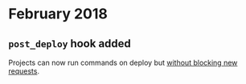 # February 2018

## `post_deploy` hook added

Projects can now run commands on deploy but [without blocking new requests](/administration/app/build.html#post-deploy-hook).
